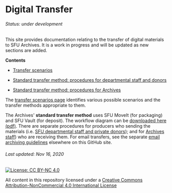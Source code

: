 # Digital Transfer
###### Status: under development
This site provides documentation relating to the transfer of digital materials to SFU Archives. It is a work in progress and will be updated as new sections are added.

**Contents**
- [Transfer scenarios](transfer-scenarios.md)

- [Standard transfer method: procedures for departmental staff and donors](procedures/standard-producers/01-introduction.md)

- [Standard transfer method: procedures for Archives](procedures/standard-archives/01-introduction.md)

The [transfer scenarios page](transfer-scenarios.md) identifies various possible scenarios and the transfer methods appropriate to them.

The Archives' **standard transfer method** uses SFU MoveIt (for packaging) and SFU Vault (for deposit). The workflow diagram can be [downloaded here (pdf)](downloads/digital-transfer-workflow.pdf). There are separate procedures for producers who sending the materials (i.e. [SFU departmental staff and private donors](procedures/standard-producers/01-introduction.md)); and for [Archives staff](procedures/standard-archives/01-introduction.md)) who are receiving them. For email transfers, see the separate [email archiving guidelines](https://github.com/SFU-Archives/email-archiving) elsewhere on this GitHub site.

###### Last updated: Nov 16, 2020

[![License: CC BY-NC 4.0](https://img.shields.io/badge/License-CC%20BY--NC%204.0-lightgrey.svg)](https://creativecommons.org/licenses/by-nc/4.0/)

All content in this repository licensed under a [Creative Commons Attribution-NonCommercial 4.0 International License](https://creativecommons.org/licenses/by-nc/4.0/)
